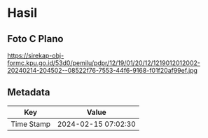# Hasil

## Foto C Plano

https://sirekap-obj-formc.kpu.go.id/53d0/pemilu/pdpr/12/19/01/20/12/1219012012002-20240214-204502--08522f76-7553-44f6-9168-f01f20af99ef.jpg


## Metadata

| Key        | Value               |
| ---------- | ------------------- |
| Time Stamp | 2024-02-15 07:02:30 |



